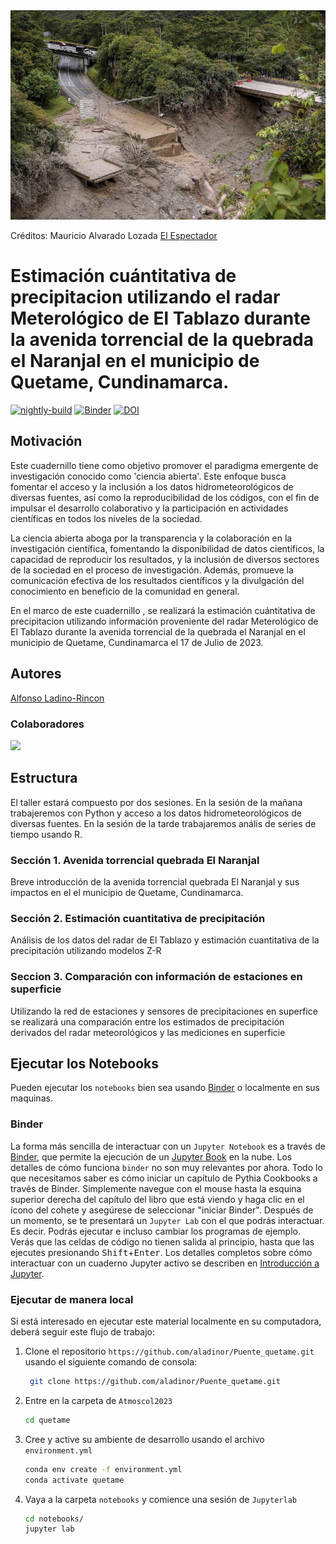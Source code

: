 <img src="notebooks/images/puente.jpeg" alt="thumbnail" width="700"/>

Créditos: Mauricio Alvarado Lozada [El Espectador](https://www.elespectador.com/bogota/las-dolorosas-imagenes-que-deja-la-avalancha-en-quetame-cundinamarca-noticias-hoy/) 


# Estimación cuántitativa de precipitacion utilizando el radar Meterológico de El Tablazo durante la avenida torrencial de la quebrada el Naranjal en el municipio de Quetame, Cundinamarca.

[![nightly-build](https://github.com/ProjectPythia/cookbook-template/actions/workflows/nightly-build.yaml/badge.svg)](https://github.com/ProjectPythia/cookbook-template/actions/workflows/nightly-build.yaml)
[![Binder](https://binder.projectpythia.org/badge_logo.svg)](https://binder.projectpythia.org/v2/gh/ProjectPythia/cookbook-template/main?labpath=notebooks)
[![DOI](https://zenodo.org/badge/686482876.svg)](https://zenodo.org/doi/10.5281/zenodo.8316796)


## Motivación

Este cuadernillo tiene como objetivo promover el paradigma emergente de investigación conocido como 'ciencia abierta'. Este enfoque busca fomentar el acceso y la inclusión a los datos hidrometeorológicos de diversas fuentes, así como la reproducibilidad de los códigos, con el fin de impulsar el desarrollo colaborativo y la participación en actividades científicas en todos los niveles de la sociedad.

La ciencia abierta aboga por la transparencia y la colaboración en la investigación científica, fomentando la disponibilidad de datos científicos, la capacidad de reproducir los resultados, y la inclusión de diversos sectores de la sociedad en el proceso de investigación. Además, promueve la comunicación efectiva de los resultados científicos y la divulgación del conocimiento en beneficio de la comunidad en general.

En el marco de este cuadernillo , se realizará la estimación cuántitativa de precipitacion utilizando información proveniente del radar Meterológico de El Tablazo durante la avenida torrencial de la quebrada el Naranjal en el municipio de Quetame, Cundinamarca el 17 de Julio de 2023.
## Autores

[Alfonso Ladino-Rincon](https://github.com/aladinor)

### Colaboradores

<a href="https://github.com/aladinor/Atmoscol2023/graphs/contributors">
  <img src="https://contrib.rocks/image?repo=aladinor/Puente_quetame" />
</a>

## Estructura
El taller estará compuesto por dos sesiones. En la sesión de la mañana trabajeremos con Python y acceso a los datos hidrometeorológicos de diversas fuentes. En la sesión de la tarde trabajaremos anális de series de tiempo usando R.

### Sección 1. Avenida torrencial quebrada El Naranjal
Breve introducción de la avenida torrencial quebrada El Naranjal y sus impactos en el el municipio de Quetame, Cundinamarca.

### Sección 2. Estimación cuantitativa de precipitación

Análisis de los datos del radar de El Tablazo y estimación cuantitativa de la precipitación utilizando modelos Z-R

### Seccion 3. Comparación con información de estaciones en superficie
Utilizando la red de estaciones y sensores de precipitaciones en superfice se realizará una comparación entre los estimados de precipitación derivados del radar meteorológicos y las mediciones en superficie
## Ejecutar los Notebooks

Pueden ejecutar los `notebooks` bien sea usando [Binder](https://mybinder.org/) o localmente en sus maquinas.

### Binder

La forma más sencilla de interactuar con un `Jupyter Notebook` es a través de [Binder](https://binder.projectpythia.org/), que permite la ejecución de un [Jupyter Book](https://jupyterbook.org) en la nube. Los detalles de cómo funciona `binder` no son muy relevantes por ahora. Todo lo que necesitamos saber es cómo iniciar un capítulo de Pythia Cookbooks a través de Binder. Simplemente navegue con el mouse hasta la esquina superior derecha del capítulo del libro que está viendo y haga clic en el ícono del cohete y asegúrese de seleccionar "iniciar Binder". Después de un momento, se te presentará un `Jupyter Lab` con el que podrás interactuar. Es decir. Podrás ejecutar e incluso cambiar los programas de ejemplo. Verás que las celdas de código no tienen salida al principio, hasta que las ejecutes presionando <kbd>Shift</kbd>+<kbd>Enter</kbd>. Los detalles completos sobre cómo interactuar con un cuaderno Jupyter activo se describen en [Introducción a Jupyter](https://foundations.projectpythia.org/foundations/getting-started-jupyter.html).

### Ejecutar de manera local
Si está interesado en ejecutar este material localmente en su computadora, deberá seguir este flujo de trabajo:

1. Clone el repositorio  `https://github.com/aladinor/Puente_quetame.git` usando el siguiente comando de consola:

   ```bash
    git clone https://github.com/aladinor/Puente_quetame.git
   ```

1. Entre en la carpeta de `Atmoscol2023`
   ```bash
   cd quetame
   ```
1. Cree y active su ambiente de desarrollo usando el archivo `environment.yml`
   ```bash
   conda env create -f environment.yml
   conda activate quetame
   ```
1. Vaya a la carpeta `notebooks` y comience una sesión de `Jupyterlab`
   ```bash
   cd notebooks/
   jupyter lab
   ```
